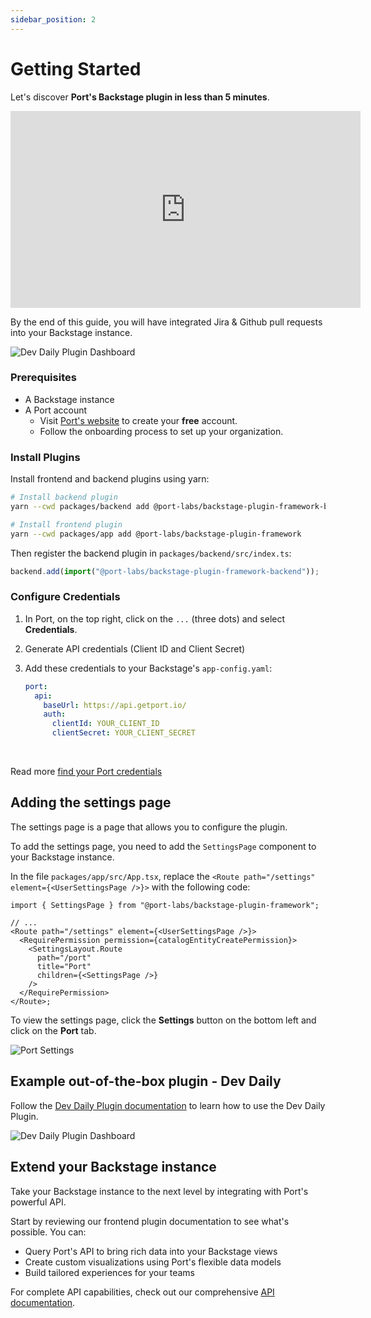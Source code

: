 ```yaml
---
sidebar_position: 2
---
```


# Getting Started

Let's discover **Port's Backstage plugin in less than 5 minutes**.

<center>

<iframe width="560" height="315" src="https://www.youtube.com/embed/cUgmgUer87s?si=TomNq_-OO88m_sec" title="YouTube video player" frameborder="0" allow="accelerometer; autoplay; clipboard-write; encrypted-media; gyroscope; picture-in-picture; web-share" referrerpolicy="strict-origin-when-cross-origin" allowfullscreen></iframe>

</center>

By the end of this guide, you will have integrated Jira & Github pull requests into your Backstage instance.

![Dev Daily Plugin Dashboard](/img/dev-daily/plan-my-day.png)

### Prerequisites

- A Backstage instance
- A Port account
  - Visit [Port's website](https://app.getport.io) to create your **free** account.
  - Follow the onboarding process to set up your organization.

### Install Plugins

Install frontend and backend plugins using yarn:

```bash
# Install backend plugin
yarn --cwd packages/backend add @port-labs/backstage-plugin-framework-backend

# Install frontend plugin
yarn --cwd packages/app add @port-labs/backstage-plugin-framework
```

Then register the backend plugin in `packages/backend/src/index.ts`:

```typescript
backend.add(import("@port-labs/backstage-plugin-framework-backend"));
```

### Configure Credentials

1. In Port, on the top right, click on the `...` (three dots) and select **Credentials**.
2. Generate API credentials (Client ID and Client Secret)
3. Add these credentials to your Backstage's `app-config.yaml`:

   ```yaml
   port:
     api:
       baseUrl: https://api.getport.io/
       auth:
         clientId: YOUR_CLIENT_ID
         clientSecret: YOUR_CLIENT_SECRET
   ```

<br />

Read more [find your Port credentials](https://docs.getport.io/build-your-software-catalog/custom-integration/api/#find-your-port-credentials)

## Adding the settings page

The settings page is a page that allows you to configure the plugin.

To add the settings page, you need to add the `SettingsPage` component to your Backstage instance.

In the file `packages/app/src/App.tsx`, replace the `<Route path="/settings" element={<UserSettingsPage />}>` with the following code:

```tsx
import { SettingsPage } from "@port-labs/backstage-plugin-framework";

// ...
<Route path="/settings" element={<UserSettingsPage />}>
  <RequirePermission permission={catalogEntityCreatePermission}>
    <SettingsLayout.Route
      path="/port"
      title="Port"
      children={<SettingsPage />}
    />
  </RequirePermission>
</Route>;
```

To view the settings page, click the **Settings** button on the bottom left and click on the **Port** tab.

![Port Settings](/img/settings-page.png)

## Example out-of-the-box plugin - Dev Daily

Follow the [Dev Daily Plugin documentation](./examples/dev-daily.md) to learn how to use the Dev Daily Plugin.

![Dev Daily Plugin Dashboard](/img/dev-daily/plan-my-day.png)

## Extend your Backstage instance

Take your Backstage instance to the next level by integrating with Port's powerful API.

Start by reviewing our frontend plugin documentation to see what's possible. You can:

- Query Port's API to bring rich data into your Backstage views
- Create custom visualizations using Port's flexible data models
- Build tailored experiences for your teams

For complete API capabilities, check out our comprehensive [API documentation](https://docs.getport.io/api-reference/port-api).
